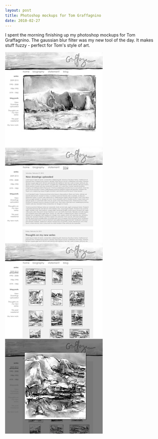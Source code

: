 ```yaml
---
layout: post
title: Photoshop mockups for Tom Graffagnino
date: 2010-02-27
---
```


I spent the morning finishing up my photoshop mockups for Tom Graffagnino. The gaussian blur filter was my new tool of the day. It makes stuff fuzzy - perfect for Tom's style of art.

![Homepage](/images/homepage.png)
![Blog](/images/blog.png)
![Gallery](/images/gallery.png)
![Gallery - larger view of image appears](/images/gallery-popup.png)
